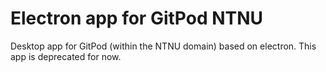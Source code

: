 # Electron app for GitPod NTNU
Desktop app for GitPod (within the NTNU domain) based on electron. This app is deprecated for now. 
